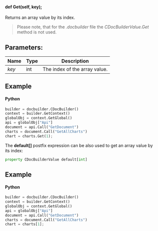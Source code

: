 #### def Get(self, key);

Returns an array value by its index.

> Please note, that for the *.docbuilder* file the *CDocBuilderValue.Get* method is not used.

## Parameters:

| Name  | Type | Description                   |
| ----- | ---- | ----------------------------- |
| *key* | int  | The index of the array value. |

## Example

#### Python

``` python
builder = docbuilder.CDocBuilder()
context = builder.GetContext()
globalObj = context.GetGlobal()
api = globalObj["Api"]
document = api.Call("GetDocument")
charts = document.Call("GetAllCharts")
chart = charts.Get(1);
```

The **default\[]** postfix expression can be also used to get an array value by its index:

``` python
property CDocBuilderValue default[int]
```

## Example

#### Python

``` python
builder = docbuilder.CDocBuilder()
context = builder.GetContext()
globalObj = context.GetGlobal()
api = globalObj["Api"]
document = api.Call("GetDocument")
charts = document.Call("GetAllCharts")
chart = charts[1];
```
